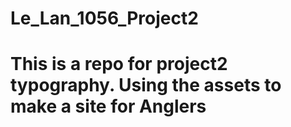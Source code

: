 # Le_Lan_1056_Project2

# This is a repo for project2 typography. Using the assets to make a site for Anglers